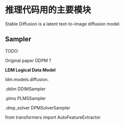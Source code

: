 
# 推理代码用的主要模块


Stable Diffusion is a latent text-to-image diffusion model.


## Sampler


TODO:


Original paper
DDPM ? 

<b> LDM Logical Data Model </b> 

ldm.models.diffusion.


.ddim
DDIMSampler

.plms
PLMSSampler

.dmp_solver
DPMSolverSampler


from transformers import AutoFeatureExtractor

